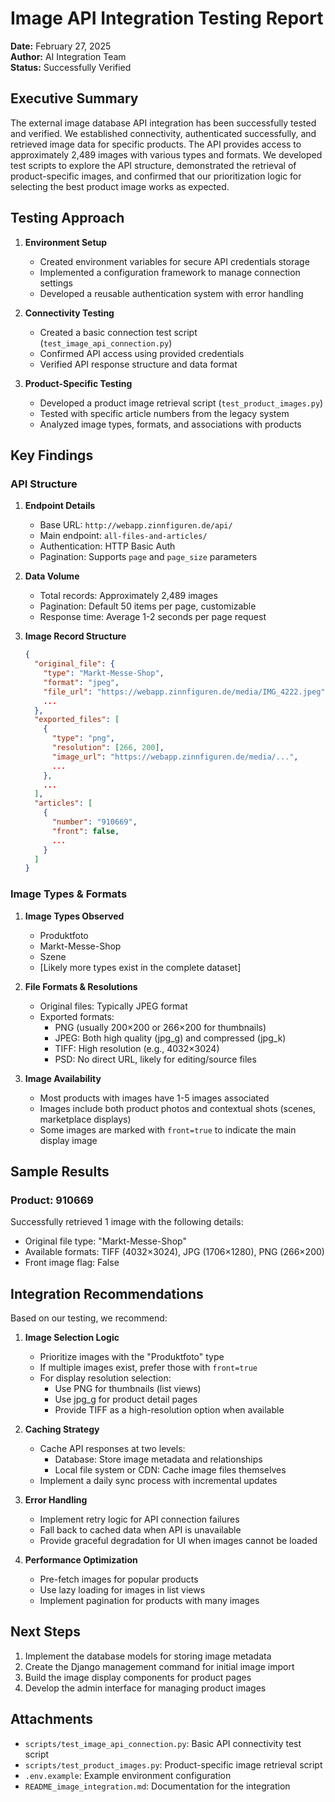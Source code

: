 # Image API Integration Testing Report

**Date:** February 27, 2025  
**Author:** AI Integration Team  
**Status:** Successfully Verified

## Executive Summary

The external image database API integration has been successfully tested and verified. We established connectivity, authenticated successfully, and retrieved image data for specific products. The API provides access to approximately 2,489 images with various types and formats. We developed test scripts to explore the API structure, demonstrated the retrieval of product-specific images, and confirmed that our prioritization logic for selecting the best product image works as expected.

## Testing Approach

1. **Environment Setup**
   - Created environment variables for secure API credentials storage
   - Implemented a configuration framework to manage connection settings
   - Developed a reusable authentication system with error handling

2. **Connectivity Testing**
   - Created a basic connection test script (`test_image_api_connection.py`)
   - Confirmed API access using provided credentials 
   - Verified API response structure and data format

3. **Product-Specific Testing**
   - Developed a product image retrieval script (`test_product_images.py`)
   - Tested with specific article numbers from the legacy system
   - Analyzed image types, formats, and associations with products

## Key Findings

### API Structure

1. **Endpoint Details**
   - Base URL: `http://webapp.zinnfiguren.de/api/`
   - Main endpoint: `all-files-and-articles/`
   - Authentication: HTTP Basic Auth
   - Pagination: Supports `page` and `page_size` parameters

2. **Data Volume**
   - Total records: Approximately 2,489 images
   - Pagination: Default 50 items per page, customizable
   - Response time: Average 1-2 seconds per page request

3. **Image Record Structure**
   ```json
   {
     "original_file": {
       "type": "Markt-Messe-Shop",
       "format": "jpeg",
       "file_url": "https://webapp.zinnfiguren.de/media/IMG_4222.jpeg",
       ...
     },
     "exported_files": [
       {
         "type": "png",
         "resolution": [266, 200],
         "image_url": "https://webapp.zinnfiguren.de/media/...",
         ...
       },
       ...
     ],
     "articles": [
       {
         "number": "910669",
         "front": false,
         ...
       }
     ]
   }
   ```

### Image Types & Formats

1. **Image Types Observed**
   - Produktfoto
   - Markt-Messe-Shop
   - Szene
   - [Likely more types exist in the complete dataset]

2. **File Formats & Resolutions**
   - Original files: Typically JPEG format
   - Exported formats:
     - PNG (usually 200×200 or 266×200 for thumbnails)
     - JPEG: Both high quality (jpg_g) and compressed (jpg_k)
     - TIFF: High resolution (e.g., 4032×3024)
     - PSD: No direct URL, likely for editing/source files

3. **Image Availability**
   - Most products with images have 1-5 images associated
   - Images include both product photos and contextual shots (scenes, marketplace displays)
   - Some images are marked with `front=true` to indicate the main display image

## Sample Results

### Product: 910669

Successfully retrieved 1 image with the following details:
- Original file type: "Markt-Messe-Shop"
- Available formats: TIFF (4032×3024), JPG (1706×1280), PNG (266×200)
- Front image flag: False

## Integration Recommendations

Based on our testing, we recommend:

1. **Image Selection Logic**
   - Prioritize images with the "Produktfoto" type
   - If multiple images exist, prefer those with `front=true`
   - For display resolution selection:
     - Use PNG for thumbnails (list views)
     - Use jpg_g for product detail pages
     - Provide TIFF as a high-resolution option when available

2. **Caching Strategy**
   - Cache API responses at two levels:
     - Database: Store image metadata and relationships
     - Local file system or CDN: Cache image files themselves
   - Implement a daily sync process with incremental updates

3. **Error Handling**
   - Implement retry logic for API connection failures
   - Fall back to cached data when API is unavailable
   - Provide graceful degradation for UI when images cannot be loaded

4. **Performance Optimization**
   - Pre-fetch images for popular products
   - Use lazy loading for images in list views
   - Implement pagination for products with many images

## Next Steps

1. Implement the database models for storing image metadata
2. Create the Django management command for initial image import
3. Build the image display components for product pages
4. Develop the admin interface for managing product images

## Attachments

- `scripts/test_image_api_connection.py`: Basic API connectivity test script
- `scripts/test_product_images.py`: Product-specific image retrieval script
- `.env.example`: Example environment configuration
- `README_image_integration.md`: Documentation for the integration 